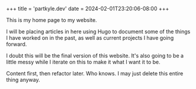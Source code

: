 +++
title = 'partkyle.dev'
date = 2024-02-01T23:20:06-08:00
+++

This is my home page to my website.

I will be placing articles in here using Hugo to document some of the things I have worked on in the past, as well as current projects I have going forward.

I doubt this will be the final version of this website. It's also going to be a little messy while I iterate on this to make it what I want it to be.

Content first, then refactor later. Who knows. I may just delete this entire thing anyway.